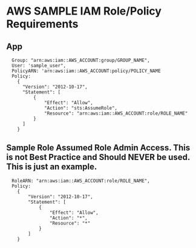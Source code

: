 # AWS SAMPLE IAM Role/Policy Requirements

## App
```
  Group: "arn:aws:iam::AWS_ACCOUNT:group/GROUP_NAME",
  User: 'sample_user",
  PolicyARN: 'arn:aws:iam::AWS_ACCOUNT:policy/POLICY_NAME
  Policy: 
    {
      "Version": "2012-10-17",
      "Statement": [
          {
              "Effect": "Allow",
              "Action": "sts:AssumeRole",
              "Resource": "arn:aws:iam::AWS_ACCOUNT:role/ROLE_NAME"
          }
      ]
    }
```

## Sample Role Assumed Role Admin Access. This is not Best Practice and Should NEVER be used. This is just an example. 
```
  RoleARN: "arn:aws:iam::AWS_ACCOUNT:role/ROLE_NAME",
  Policy:
    {
        "Version": "2012-10-17",
        "Statement": [
            {
                "Effect": "Allow",
                "Action": "*",
                "Resource": "*"
            }
        ]
    }
```
